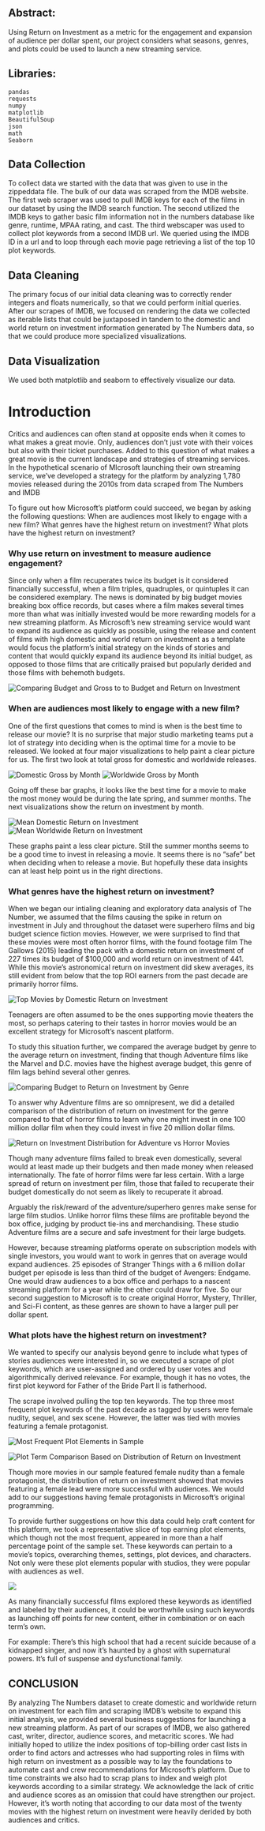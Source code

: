 ## Abstract:
Using Return on Investment as a metric for the engagement and expansion of audience per dollar spent, our project considers what seasons, genres, and plots could be used to launch a new streaming service.

## Libraries:
    pandas
    requests
    numpy
    matplotlib
    BeautifulSoup
    json
    math
    Seaborn

## Data Collection 
To collect data we started with the data that was given to use in the zippeddata file. The bulk of our data was scraped from the IMDB website. The first web scraper was used to pull IMDB keys for each of the films in our dataset by using the IMDB search function. The second utilized the IMDB keys to gather basic film information not in the numbers database like genre, runtime, MPAA rating, and cast. The third webscaper was used to collect plot keywords from a second IMDB url. We queried using the IMDB ID in a url and to loop through each movie page retrieving a list of the top 10 plot keywords. 
 
## Data Cleaning
The primary focus of our initial data cleaning was to correctly render integers and floats numerically, so that we could perform initial queries. 
After our scrapes of IMDB, we focused on rendering the data we collected as iterable lists that could be juxtaposed in tandem to the domestic and world return on investment information generated by The Numbers data, so that we could produce more specialized visualizations. 
## Data Visualization
We used both matplotlib and seaborn to effectively visualize our data. 
 
# Introduction

Critics and audiences can often stand at opposite ends when it comes to what makes a great movie. Only, audiences don’t just vote with their voices but also with their ticket purchases. Added to this question of what makes a great movie is the current landscape and strategies of streaming services. In the hypothetical scenario of MIcrosoft launching their own streaming service, we’ve developed a strategy for the platform by analyzing 1,780 movies released during the 2010s from data scraped from The Numbers and IMDB

To figure out how Microsoft’s platform could succeed, we began by asking the following questions:
    When are audiences most likely to engage with a new film? 
    What genres have the highest return on investment?
    What plots have the highest return on investment?

### Why use return on investment to measure audience engagement?

Since only when a film recuperates twice its budget is it considered financially successful, when a film triples, quadruples, or quintuples it can be considered exemplary. The news is dominated by big budget movies breaking box office records, but cases where a film makes several times more than what was initially invested would be more rewarding models for a new streaming platform.
As Microsoft’s new streaming service would want to expand its audience as quickly as possible, using the release and content of films with high domestic and world return on investment as a template would focus the platform’s initial strategy on the kinds of stories and content that would quickly expand its audience beyond its initial budget, as opposed to those films that are critically praised but popularly derided and those films with behemoth budgets.

![Comparing Budget and Gross to to Budget and Return on Investment](https://github.com/azieky/Movie_Project_Mod_1/blob/Alex/Data_Visualizations/Comparing_Budget_Viz.png)

### When are audiences most likely to engage with a new film?
One of the first questions that comes to mind is when is the best time to release our movie? It is no surprise that major studio marketing teams put a lot of strategy into deciding when is the optimal time for a movie to be released. We looked at four major visualizations to help paint a clear picture for us. The first two look at total gross for domestic and worldwide releases.  

![Domestic Gross by Month](https://github.com/azieky/Movie_Project_Mod_1/blob/Alex/Data_Visualizations/dom_gross_month.png)
![Worldwide Gross by Month](https://github.com/azieky/Movie_Project_Mod_1/blob/Alex/Data_Visualizations/world_gross_month.png)

Going off these bar graphs, it looks like the best time for a movie to make the most money would be during the late spring, and summer months. The next visualizations show the return on investment by month. 

![Mean Domestic Return on Investment](https://github.com/azieky/Movie_Project_Mod_1/blob/Alex/Data_Visualizations/dom_roi_month.png)
![Mean Worldwide Return on Investment](https://github.com/azieky/Movie_Project_Mod_1/blob/Alex/Data_Visualizations/world_roi_month.png)

These graphs paint a less clear picture. Still the summer months seems to be a good time to invest in releasing a movie. It seems there is no “safe” bet when deciding when to release a movie. But hopefully these data insights can at least help point us in the right directions. 

### What genres have the highest return on investment?

When we began our intialing cleaning and exploratory data analysis of The Number, we assumed that the films causing the spike in return on investment in July and throughout the dataset were superhero films and big budget science fiction movies. However, we were surprised to find that these movies were most often horror films, with the found footage film The Gallows (2015) leading the pack with a domestic return on investment of 227 times its budget of $100,000 and world return on investment of 441. While this movie’s astronomical return on investment did skew averages, its still evident from below that the top ROI earners from the past decade are primarily horror films.

![Top Movies by Domestic Return on Investment](https://github.com/azieky/Movie_Project_Mod_1/blob/Alex/Data_Visualizations/top_movies_ROI.png)

Teenagers are often assumed to be the ones supporting movie theaters the most, so perhaps catering to their tastes in horror movies would be an excellent strategy for Microsoft’s nascent platform.

To study this situation further, we compared the average budget by genre to the average return on investment, finding that though Adventure films like the Marvel and D.C. movies have the highest average budget, this genre of film lags behind several other genres.

![Comparing Budget to Return on Investment by Genre](https://github.com/azieky/Movie_Project_Mod_1/blob/Alex/Data_Visualizations/comp_bud_roi_genre.png)

To answer why Adventure films are so omnipresent, we did a detailed comparison of the distribution of return on investment for the genre compared to that of horror films to learn why 
one might invest in one 100 million dollar film when they could invest in five 20 million dollar films.

![Return on Investment Distribution for Adventure vs Horror Movies](https://github.com/azieky/Movie_Project_Mod_1/blob/Alex/Data_Visualizations/ROI_adv_vs_hor.png)

Though many adventure films failed to break even domestically, several would at least made up their budgets and then made money when released internationally. The fate of horror films were far less certain. With a large spread of return on investment per film, those that failed to recuperate their budget domestically do not seem as likely to recuperate it abroad.

Arguably the risk/reward of the adventure/superhero genres make sense for large film studios. Unlike horror films these films are profitable beyond the box office, judging by product tie-ins and merchandising. These studio Adventure films are a secure and safe investment for their large budgets.

However, because streaming platforms operate on subscription models with single investors, you would want to work in genres that on average would expand audiences. 25 episodes of Stranger Things with a 6 million dollar budget per episode is less than third of the budget of Avengers: Endgame. One would draw audiences to a box office and perhaps to a nascent streaming platform for a year while the other could draw for five. So our second suggestion to Microsoft is to create original Horror, Mystery, Thriller, and Sci-Fi content, as these genres are shown to have a larger pull per dollar spent.

### What plots have the highest return on investment?
We wanted to specify our analysis beyond genre to include what types of stories audiences were interested in, so we executed a scrape of plot keywords, which are user-assigned and ordered by user votes and algorithmically derived relevance. For example, though it has no votes, the first plot keyword for Father of the Bride Part II is fatherhood. 

The scrape involved pulling the top ten keywords. The top three most frequent plot keywords of the past decade as tagged by users were female nudity, sequel, and sex scene. However, the latter was tied with movies featuring a female protagonist. 

![Most Frequent Plot Elements in Sample](https://github.com/azieky/Movie_Project_Mod_1/blob/Alex/Data_Visualizations/freq_plot_ele.png)

![Plot Term Comparison Based on Distribution of Return on Investment](https://github.com/azieky/Movie_Project_Mod_1/blob/Alex/Data_Visualizations/plot_term_comp.png)

Though more movies in our sample featured female nudity than a female protagonist, the distribution of return on investment showed that movies featuring a female lead were more successful with audiences. We would add to our suggestions having female protagonists in Microsoft’s original programming.

To provide further suggestions on how this data could help craft content for this platform, we took a representative slice of top earning plot elements, which though not the most frequent, appeared in more than a half percentage point of the sample set. These keywords can pertain to a movie’s topics, overarching themes, settings, plot devices, and characters. Not only were these plot elements popular with studios, they were popular with audiences as well.

![](https://github.com/azieky/Movie_Project_Mod_1/blob/Alex/Data_Visualizations/high_earn_plot_ele.png)

As many financially successful films explored these keywords as identified and labeled by their audiences, it could be worthwhile using such keywords as launching off points for new content, either in combination or on each term’s own.

For example:
There’s this high school that had a recent suicide because of a kidnapped singer, and now it’s haunted by a ghost with supernatural powers. It’s full of suspense and dysfunctional family.

## CONCLUSION

By analyzing The Numbers dataset to create domestic and worldwide return on investment for each film and scraping IMDB’s website to expand this initial analysis, we provided several business suggestions for launching a new streaming platform. As part of our scrapes of IMDB, we also gathered cast, writer, director, audience scores, and metacritic scores. We had initially hoped to utilize the index positions of top-billing order cast lists in order to find actors and actresses who had supporting roles in films with high return on investment as a possible way to lay the foundations to automate cast and crew recommendations for Microsoft’s platform. Due to time constraints we also had to scrap plans to index and weigh plot keywords according to a similar strategy. We acknowledge the lack of critic and audience scores as an omission that could have strengthen our project. However, it’s worth noting that according to our data most of the twenty movies with the highest return on investment were heavily derided by both audiences and critics.

